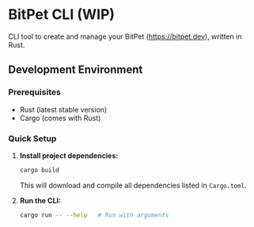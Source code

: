 # BitPet CLI (WIP)

CLI tool to create and manage your BitPet (https://bitpet.dev), written in Rust.

## Development Environment

### Prerequisites
- Rust (latest stable version)
- Cargo (comes with Rust)

### Quick Setup

1. **Install project dependencies:**
   ```bash
   cargo build
   ```
   This will download and compile all dependencies listed in `Cargo.toml`.


2. **Run the CLI:**
   ```bash
   cargo run -- --help   # Run with arguments
   ```